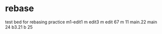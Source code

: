 # rebase
test bed for rebasing practice
m1-edit1 
m edit3 
m edit 67
m 11 
main.22 
main 24 
b3.21 b 25 
